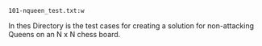     101-nqueen_test.txt:w
In thes Directory is the test cases for creating a solution for non-attacking Queens on an N x N chess board.
